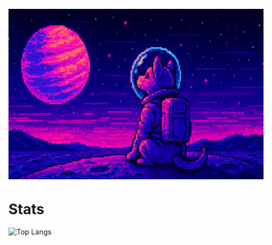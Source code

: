 [![MasterHead](/assets/space_dog_banner.png)](https://github.com/markparal)

# Stats
![Top Langs](https://github-readme-stats.vercel.app/api/top-langs/?username=markparal&layout=compact)

